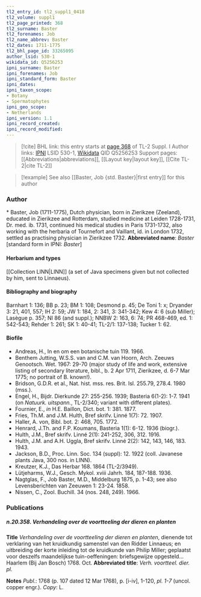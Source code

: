 ```yaml
---
tl2_entry_id: tl2_suppl1_0418
tl2_volume: suppl1
tl2_page_printed: 368
tl2_surname: Baster
tl2_forenames: Job
tl2_name_abbrev: Baster
tl2_dates: 1711-1775
tl2_bhl_page_id: 33265095
author_lsid: 530-1
wikidata_id: Q5256253
ipni_surname: Baster
ipni_forenames: Job
ipni_standard_form: Baster
ipni_dates: 
ipni_taxon_scope: 
- Botany
- Spermatophytes
ipni_geo_scope: 
- Netherlands
ipni_version: 1.1
ipni_record_created: 
ipni_record_modified:
---
```


> [!cite] BHL link: this entry starts at [page 368](https://www.biodiversitylibrary.org/page/33265095) of TL-2 Suppl. I
> Author links: [IPNI](https://www.ipni.org/a/530-1) LSID 530-1, [Wikidata](https://www.wikidata.org/wiki/Q5256253) QID Q5256253
> Support pages: [[Abbreviations|abbreviations]], [[Layout key|layout key]], [[Cite TL-2|cite TL-2]]

> [!example] See also [[Baster, Job {std. Baster}|first entry]] for this author

### Author

\* Baster, Job (1711-1775), Dutch physician, born in Zierikzee (Zeeland), educated in Zierikzee and Rotterdam, studied medicine at Leiden 1728-1731, Dr. med. ib. 1731, continued his medical studies in Paris 1731-1732, also working with the herbaria of Tournefort and Vaillant, id. in London 1732, settled as practising physician in Zierikzee 1732. 
**Abbreviated name**: *Baster* \[standard form in IPNI: *Baster*\]

#### Herbarium and types

[[Collection LINN|LINN]] (a set of Java specimens given but not collected by him, sent to Linnaeus).

#### Bibliography and biography

Barnhart 1: 136; BB p. 23; BM 1: 108; Desmond p. 45; De Toni 1: x; Dryander 3: 21, 401, 557; IH 2: 59; JW 1: 184, 2: 341, 3: 341-342; Kew 4: 6 (sub Miller); Lasègue p. 357; NI 86 (and suppl.); NNBW 2: 163, 6: 74; PR 468-469, ed. 1: 542-543; Rehder 1: 261; SK 1: 40-41; TL-2/1: 137-138; Tucker 1: 62.

#### Biofile

- Andreas, H., In en om een botanische tuin 119. 1966.
- Benthem Jutting, W.S.S. van and C.M. van Hoorn, Arch. Zeeuws Genootsch. Wet. 1967: 29-70 (major study of life and work, extensive listing of secondary literature, bibl., b. 2 Apr 1711, Zierikzee, d. 6-7 Mar 1775; no portrait of B. known!).
- Bridson, G.D.R. et al., Nat. hist. mss. res. Brit. Isl. 255.79, 278.4. 1980 (mss.).
- Engel, H., Bijdr. Dierkunde 27: 255-256. 1939; Basteria 6(1-2): 1-7. 1941 (on *Natuurk. uitspann.*, TL-2/340; variant with different plates).
- Fournier, E., *in* H.E. Baillon, Dict. bot. 1: 381. 1877.
- Fries, Th.M. and J.M. Hulth, Bref skrifv. Linné 1(7): 72. 1907.
- Haller, A. von, Bibl. bot. 2: 468, 705. 1772.
- Henrard, J.Th. and F.P. Koumans, Basteria 1(1): 6-12. 1936 (biogr.).
- Hulth, J.M., Bref skrifv. Linné 2(1): 241-252, 306, 312. 1916.
- Hulth, J.M. and A.H. Uggla, Bref skrifv. Linné 2(2): 142, 143, 146, 183. 1943.
- Jackson, B.D., Proc. Linn. Soc. 134 (suppl): 12. 1922 (coll. Javanese plants Java, 300 nos. in LINN).
- Kreutzer, K.J., Das Herbar 168. 1864 (TL-2/3949).
- Lütjeharms, W.J., Gesch. Mykol. xviii Jahrh. 184, 187-188. 1936.
- Nagtglas, F., Job Baster, M.D., Middelburg 1875, p. 1-43; see also Levensberichten van Zeeuwen 1: 23-24. 1858.
- Nissen, C., Zool. Buchill. 34 (nos. 248, 249). 1966.

### Publications

##### n.20.358. Verhandeling over de voortteeling der dieren en planten

**Title**
*Verhandeling over de voortteeling der dieren en planten*, dienende tot verklaring van het kruidkundig samenstel van den Ridder Linnaeus; en uitbreiding der korte inleiding tot de kruidkunde van Philip Miller; geplaatst voor deszelfs maandelijkse tuin-oeffeningen: briefsgewijze opgesteld... Haarlem (Bij Jan Bosch) 1768. Oct.
**Abbreviated title**: *Verh. voortteel. dier. pl.*

**Notes**
*Publ*.: 1768 (p. 107 dated 12 Mar 1768), p. \[i-iv\], 1-120, *pl. 1-7* (uncol. copper engr.). *Copy*: L.

